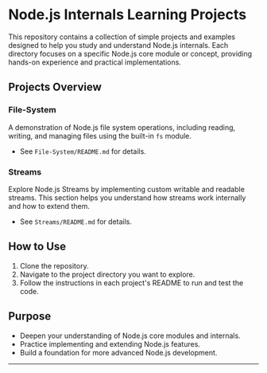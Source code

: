 # Node.js Internals Learning Projects

This repository contains a collection of simple projects and examples designed to help you study and understand Node.js internals. Each directory focuses on a specific Node.js core module or concept, providing hands-on experience and practical implementations.

## Projects Overview

### File-System
A demonstration of Node.js file system operations, including reading, writing, and managing files using the built-in `fs` module.
- See `File-System/README.md` for details.

### Streams
Explore Node.js Streams by implementing custom writable and readable streams. This section helps you understand how streams work internally and how to extend them.
- See `Streams/README.md` for details.

## How to Use

1. Clone the repository.
2. Navigate to the project directory you want to explore.
3. Follow the instructions in each project's README to run and test the code.

## Purpose

- Deepen your understanding of Node.js core modules and internals.
- Practice implementing and extending Node.js features.
- Build a foundation for more advanced Node.js development.

---
